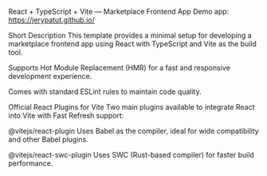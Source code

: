 React + TypeScript + Vite — Marketplace Frontend App
Demo app: https://jerypatut.github.io/

Short Description
This template provides a minimal setup for developing a marketplace frontend app using React with TypeScript and Vite as the build tool.

Supports Hot Module Replacement (HMR) for a fast and responsive development experience.

Comes with standard ESLint rules to maintain code quality.

Official React Plugins for Vite
Two main plugins available to integrate React into Vite with Fast Refresh support:

@vitejs/react-plugin
Uses Babel as the compiler, ideal for wide compatibility and other Babel plugins.

@vitejs/react-swc-plugin
Uses SWC (Rust-based compiler) for faster build performance.
